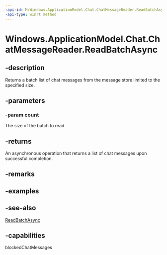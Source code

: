 ```yaml
---
-api-id: M:Windows.ApplicationModel.Chat.ChatMessageReader.ReadBatchAsync(System.Int32)
-api-type: winrt method
---
```


<!-- Method syntax
public Windows.Foundation.IAsyncOperation<Windows.Foundation.Collections.IVectorView<Windows.ApplicationModel.Chat.ChatMessage>> ReadBatchAsync(System.Int32 count)
-->

# Windows.ApplicationModel.Chat.ChatMessageReader.ReadBatchAsync

## -description
Returns a batch list of chat messages from the message store limited to the specified size.

## -parameters
### -param count
The size of the batch to read.

## -returns
An asynchronous operation that returns a list of chat messages upon successful completion.

## -remarks

## -examples

## -see-also
[ReadBatchAsync](chatmessagereader_readbatchasync_888788553.md)

## -capabilities
blockedChatMessages